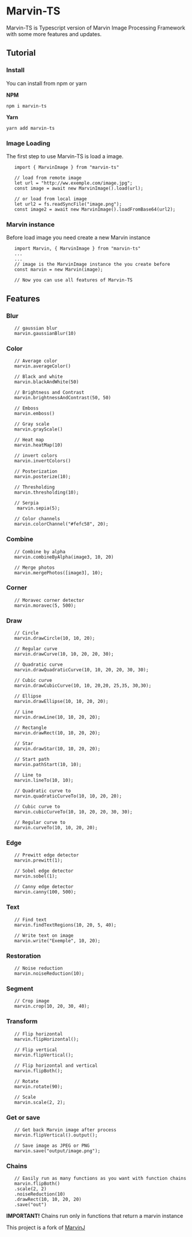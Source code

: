 # Marvin-TS
Marvin-TS is Typescript version of Marvin Image Processing Framework with some more features and updates.

## Tutorial

### Install

You can install from npm or yarn

**NPM**
```
npm i marvin-ts
```

**Yarn**
```
yarn add marvin-ts
```
### Image Loading
The first step to use Marvin-TS is load a image.
```
   import { MarvinImage } from "marvin-ts"

   // load from remote image
   let url = "http://ww.exemple.com/image.jpg";
   const image = await new MarvinImage().load(url);

   // or load from local image
   let url2 = fs.readSyncFile("image.png");
   const image2 = await new MarvinImage().loadFromBase64(url2);
```
### Marvin instance
Before load image you need create a new Marvin instance

```
   import Marvin, { MarvinImage } from "marvin-ts"
   ...
   ...
   // image is the MarvinImage instance the you create before
   const marvin = new Marvin(image);

   // Now you can use all features of Marvin-TS
```

## Features
### Blur
```
   // gaussian blur
   marvin.gaussianBlur(10)
```
### Color
```
   // Average color
   marvin.averageColor()

   // Black and white
   marvin.blackAndWhite(50)

   // Brightness and Contrast
   marvin.brightnessAndContrast(50, 50)

   // Emboss
   marvin.emboss()

   // Gray scale
   marvin.grayScale()

   // Heat map
   marvin.heatMap(10)

   // invert colors
   marvin.invertColors()

   // Posterization
   marvin.posterize(10);

   // Thresholding
   marvin.thresholding(10);

   // Serpia
    marvin.sepia(5);

   // Color channels
   marvin.colorChannel("#fefc58", 20);
```
### Combine
```
   // Combine by alpha
   marvin.combineByAlpha(image3, 10, 20)

   // Merge photos
   marvin.mergePhotos([image3], 10);
```
### Corner
```
   // Moravec corner detector
   marvin.moravec(5, 500);
```
### Draw
```
   // Circle
   marvin.drawCircle(10, 10, 20);

   // Regular curve
   marvin.drawCurve(10, 10, 20, 20, 30);

   // Quadratic curve
   marvin.drawQuadraticCurve(10, 10, 20, 20, 30, 30);

   // Cubic curve
   marvin.drawCubicCurve(10, 10, 20,20, 25,35, 30,30);

   // Ellipse
   marvin.drawEllipse(10, 10, 20, 20);

   // Line
   marvin.drawLine(10, 10, 20, 20);

   // Rectangle
   marvin.drawRect(10, 10, 20, 20);

   // Star
   marvin.drawStar(10, 10, 20, 20);

   // Start path
   marvin.pathStart(10, 10);

   // Line to
   marvin.lineTo(10, 10);

   // Quadratic curve to
   marvin.quadraticCurveTo(10, 10, 20, 20);

   // Cubic curve to
   marvin.cubicCurveTo(10, 10, 20, 20, 30, 30);

   // Regular curve to
   marvin.curveTo(10, 10, 20, 20);
```
### Edge
```
   // Prewitt edge detector
   marvin.prewitt(1);

   // Sobel edge detector
   marvin.sobel(1);

   // Canny edge detector
   marvin.canny(100, 500);
```
### Text
```
   // Find text
   marvin.findTextRegions(10, 20, 5, 40);

   // Write text on image
   marvin.write("Exemple", 10, 20);
```
### Restoration
```
   // Noise reduction
   marvin.noiseReduction(10);
```
### Segment
```
   // Crop image
   marvin.crop(10, 20, 30, 40); 
```
### Transform
```
   // Flip horizontal
   marvin.flipHorizontal();

   // Flip vertical
   marvin.flipVertical();

   // Flip horizontal and vertical
   marvin.flipBoth();

   // Rotate
   marvin.rotate(90);

   // Scale
   marvin.scale(2, 2);
```
### Get or save
```
   // Get back Marvin image after process
   marvin.flipVertical().output();

   // Save image as JPEG or PNG
   marvin.save("output/image.png");   
```

### Chains
```
   // Easily run as many functions as you want with function chains
   marvin.flipBoth()
   .scale(2, 2)
   .noiseReduction(10)
   .drawRect(10, 10, 20, 20)
   .save("out")
```
**IMPORTANT!** Chains run only in functions that return a marvin instance

This project is a fork of [MarvinJ](http://marvinj.org/)

